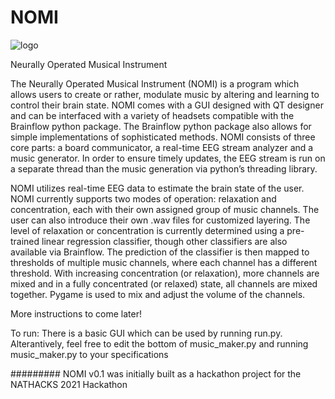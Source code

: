# NOMI

![logo](https://raw.githubusercontent.com/LeonardoFerrisi/NOMI/logo.png)

Neurally Operated Musical Instrument

The Neurally Operated Musical Instrument (NOMI) is a program which allows users to create or rather, modulate music by altering and learning to control their brain state. NOMI comes with a GUI designed with QT designer and can be interfaced with a variety of headsets compatible with the Brainflow python package. The Brainflow python package also allows for simple implementations of sophisticated methods. NOMI consists of three core parts: a board communicator, a real-time EEG stream analyzer and a music generator. In order to ensure timely updates, the EEG stream is run on a separate thread than the music generation via python’s threading library. 

NOMI utilizes real-time EEG data to estimate the brain state of the user. NOMI currently supports two modes of operation: relaxation and concentration, each with their own assigned group of music channels. The user can also introduce their own .wav files for customized layering. The level of relaxation or concentration is currently determined using a pre-trained linear regression classifier, though other classifiers are also available via Brainflow. The prediction of the classifier is then mapped to thresholds of multiple music channels, where each channel has a different threshold. With increasing concentration (or relaxation), more channels are mixed and in a fully concentrated (or relaxed) state, all channels are mixed together. Pygame is used to mix and adjust the volume of the channels. 

More instructions to come later! 

To run: 
There is a basic GUI which can be used by running run.py.
Alterantively, feel free to edit the bottom of music_maker.py and running music_maker.py to your specifications

######### NOMI v0.1 was initially built as a hackathon project for the NATHACKS 2021 Hackathon
